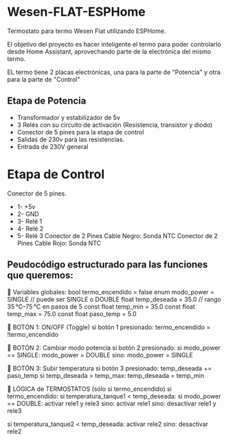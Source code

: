 # Wesen-FLAT-ESPHome
Termostato para termo Wesen Flat utilizando ESPHome. 

El objetivo del proyecto es hacer inteligente el termo para poder controlarlo desde Home Assistant, aprovechando parte de la electrónica del mismo termo.

EL termo tiene 2 placas electrónicas, una para la parte de "Potencia" y otra para la parte de "Control"

## Etapa de Potencia
- Transformador y estabilizador de 5v
- 3 Relés con su circuito de activación (Resistencia, transistor y diodo)
- Conector de 5 pines para la etapa de control
- Salidas de 230v para las resistencias.
- Entrada de 230V general

# Etapa de Control

Conector de 5 pines. 
-  1- +5v
-  2- GND
-  3- Relé 1
-  4- Relé 2
-  5- Relé 3
Conector de 2 Pines Cable Negro: Sonda NTC
Conector de 2 Pines Cable Rojo:  Sonda NTC


## Peudocódigo estructurado para las funciones que queremos:

🔧 Variables globales:
bool termo_encendido = false
enum modo_power = SINGLE // puede ser SINGLE o DOUBLE
float temp_deseada = 35.0 // rango 35 °C–75 °C en pasos de 5
const float temp_min = 35.0
const float temp_max = 75.0
const float paso_temp = 5.0

🔘 BOTÓN 1: ON/OFF (Toggle)
si botón 1 presionado:
  termo_encendido = !termo_encendido
  
🔘 BOTÓN 2: Cambiar modo potencia
si botón 2 presionado:
  si modo_power == SINGLE:
    modo_power = DOUBLE
  sino:
    modo_power = SINGLE

🔘 BOTÓN 3: Subir temperatura
si botón 3 presionado:
  temp_deseada += paso_temp
  si temp_deseada > temp_max:
    temp_deseada = temp_min

🔁 LÓGICA de TERMOSTATOS (sólo si termo_encendido)
si termo_encendido:
  si temperatura_tanque1 < temp_deseada:
    si modo_power == DOUBLE:
      activar rele1 y rele3
    sino:
      activar rele1
  sino:
    desactivar rele1 y rele3

  si temperatura_tanque2 < temp_deseada:
    activar rele2
  sino:
    desactivar rele2
    
